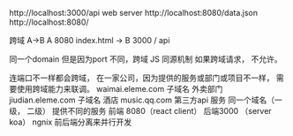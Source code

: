 http://localhost:3000/api web server
http://localhost:8080/data.json
http://localhost:8080/

跨域 A->B 
A 8080 index.html -> B 3000 / api

同一个domain 但是因为port 不同，跨域
JS 同源机制 如果跨域请求， 不允许。

连端口不一样都会跨域， 在一家公司，因为提供的服务或部门或项目不一样， 需要使用跨域能力来联调。
waimai.eleme.com 子域名 外卖部门
jiudian.eleme.com 子域名 酒店 
music.qq.com 第三方api 服务
同一个域名（一级， 二级） 提供不同的服务
前端 8080（react client） 后端3000 （server koa） ngnix
前后端分离来并行开发 